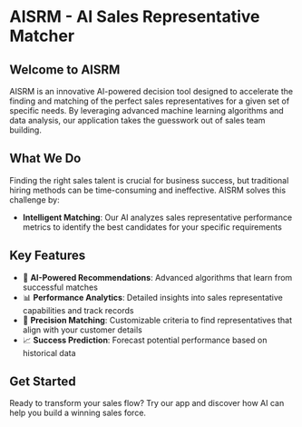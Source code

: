 # AISRM - AI Sales Representative Matcher

## Welcome to AISRM

AISRM is an innovative AI-powered decision tool designed to accelerate the finding and matching of the perfect sales representatives for a given set of specific needs. By leveraging advanced machine learning algorithms and data analysis, our application takes the guesswork out of sales team building.

## What We Do

Finding the right sales talent is crucial for business success, but traditional hiring methods can be time-consuming and ineffective. AISRM solves this challenge by:

- **Intelligent Matching**: Our AI analyzes sales representative performance metrics to identify the best candidates for your specific requirements

## Key Features

- 🤖 **AI-Powered Recommendations**: Advanced algorithms that learn from successful matches
- 📊 **Performance Analytics**: Detailed insights into sales representative capabilities and track records
- 🎯 **Precision Matching**: Customizable criteria to find representatives that align with your customer details
- 📈 **Success Prediction**: Forecast potential performance based on historical data

## Get Started

Ready to transform your sales flow? Try our app and discover how AI can help you build a winning sales force.

